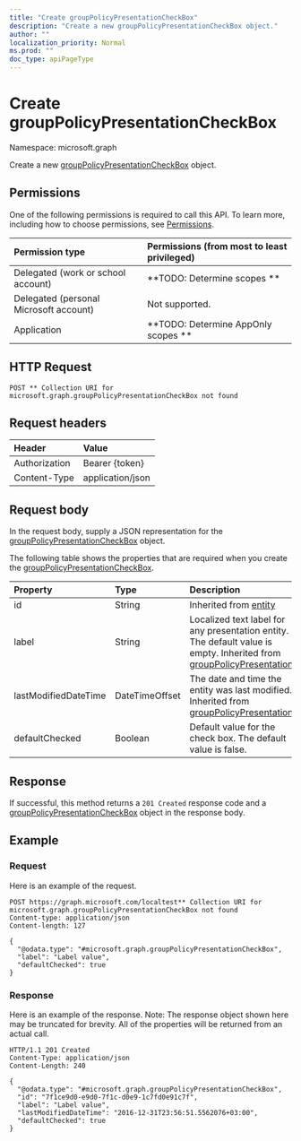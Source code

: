 ```yaml
---
title: "Create groupPolicyPresentationCheckBox"
description: "Create a new groupPolicyPresentationCheckBox object."
author: ""
localization_priority: Normal
ms.prod: ""
doc_type: apiPageType
---
```


# Create groupPolicyPresentationCheckBox

Namespace: microsoft.graph

Create a new [groupPolicyPresentationCheckBox](../resources/grouppolicypresentationcheckbox.md) object.

## Permissions
One of the following permissions is required to call this API. To learn more, including how to choose permissions, see [Permissions](/concepts/permissions-reference.md).

|Permission type|Permissions (from most to least privileged)|
|:---|:---|
|Delegated (work or school account)|**TODO: Determine scopes **|
|Delegated (personal Microsoft account)|Not supported.|
|Application|**TODO: Determine AppOnly scopes **|

## HTTP Request
<!-- {
  "blockType": "ignored"
}
-->
``` http
POST ** Collection URI for microsoft.graph.groupPolicyPresentationCheckBox not found
```

## Request headers
|Header|Value|
|:---|:---|
|Authorization|Bearer {token}|
|Content-Type|application/json|

## Request body
In the request body, supply a JSON representation for the [groupPolicyPresentationCheckBox](../resources/grouppolicypresentationcheckbox.md) object.

The following table shows the properties that are required when you create the [groupPolicyPresentationCheckBox](../resources/grouppolicypresentationcheckbox.md).

|Property|Type|Description|
|:---|:---|:---|
|id|String| Inherited from [entity](../resources/entity.md)|
|label|String|Localized text label for any presentation entity. The default value is empty. Inherited from [groupPolicyPresentation](../resources/grouppolicypresentation.md)|
|lastModifiedDateTime|DateTimeOffset|The date and time the entity was last modified. Inherited from [groupPolicyPresentation](../resources/grouppolicypresentation.md)|
|defaultChecked|Boolean|Default value for the check box. The default value is false.|



## Response
If successful, this method returns a `201 Created` response code and a [groupPolicyPresentationCheckBox](../resources/grouppolicypresentationcheckbox.md) object in the response body.

## Example

### Request
Here is an example of the request.
<!-- {
  "blockType": "request",
  "name": "create_grouppolicypresentationcheckbox_from_"
}
-->
``` http
POST https://graph.microsoft.com/localtest** Collection URI for microsoft.graph.groupPolicyPresentationCheckBox not found
Content-type: application/json
Content-length: 127

{
  "@odata.type": "#microsoft.graph.groupPolicyPresentationCheckBox",
  "label": "Label value",
  "defaultChecked": true
}
```

### Response
Here is an example of the response. Note: The response object shown here may be truncated for brevity. All of the properties will be returned from an actual call.
<!-- {
  "blockType": "response",
  "truncated": true,
  "@odata.type": "microsoft.graph.grouppolicypresentationcheckbox"
}
-->
``` http
HTTP/1.1 201 Created
Content-Type: application/json
Content-Length: 240

{
  "@odata.type": "#microsoft.graph.groupPolicyPresentationCheckBox",
  "id": "7f1ce9d0-e9d0-7f1c-d0e9-1c7fd0e91c7f",
  "label": "Label value",
  "lastModifiedDateTime": "2016-12-31T23:56:51.5562076+03:00",
  "defaultChecked": true
}
```

